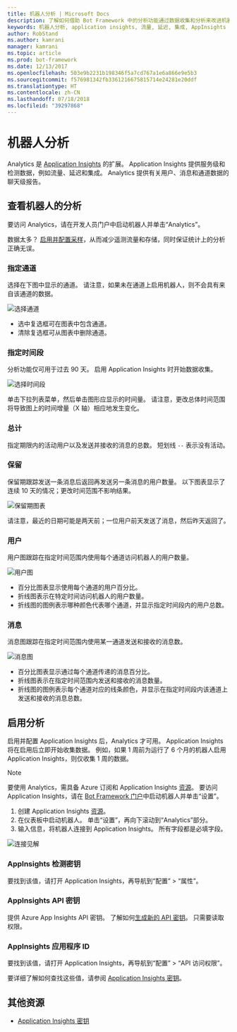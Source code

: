 ```yaml
---
title: 机器人分析 | Microsoft Docs
description: 了解如何借助 Bot Framework 中的分析功能通过数据收集和分析来改进机器人。
keywords: 机器人分析, application insights, 流量, 延迟, 集成, AppInsights
author: RobStand
ms.author: kamrani
manager: kamrani
ms.topic: article
ms.prod: bot-framework
ms.date: 12/13/2017
ms.openlocfilehash: 503e9b2231b198346f5a7cd767a1e6a866e9e5b3
ms.sourcegitcommit: f576981342fb3361216675815714e24281e20ddf
ms.translationtype: HT
ms.contentlocale: zh-CN
ms.lasthandoff: 07/18/2018
ms.locfileid: "39297868"
---
```

# <a name="bot-analytics"></a>机器人分析
Analytics 是 [Application Insights](/azure/application-insights/app-insights-analytics) 的扩展。 Application Insights 提供服务级和检测数据，例如流量、延迟和集成。 Analytics 提供有关用户、消息和通道数据的聊天级报告。

## <a name="view-analytics-for-a-bot"></a>查看机器人的分析
要访问 Analytics，请在开发人员门户中启动机器人并单击“Analytics”。

数据太多？ [启用并配置采样](/azure/application-insights/app-insights-sampling)，从而减少遥测流量和存储，同时保证统计上的分析正确无误。 

### <a name="specify-channel"></a>指定通道
选择在下图中显示的通道。 请注意，如果未在通道上启用机器人，则不会具有来自该通道的数据。

![选择通道](~/media/analytics-channels.png)

* 选中复选框可在图表中包含通道。
* 清除复选框可从图表中删除通道。

### <a name="specify-time-period"></a>指定时间段
分析功能仅可用于过去 90 天。 启用 Application Insights 时开始数据收集。

![选择时间段](~/media/analytics-timepick.png)

单击下拉列表菜单，然后单击图形应显示的时间量。
请注意，更改总体时间范围将导致图上的时间增量（X 轴）相应地发生变化。

### <a name="grand-totals"></a>总计
指定期限内的活动用户以及发送并接收的消息的总数。
短划线 `--` 表示没有活动。

### <a name="retention"></a>保留
保留期跟踪发送一条消息后返回再发送另一条消息的用户数量。
以下图表显示了连续 10 天的情况；更改时间范围不影响结果。

![保留期图表](~/media/analytics-retention.png)

请注意，最近的日期可能是两天前；一位用户前天发送了消息，然后昨天返回了。

### <a name="user"></a>用户
用户图跟踪在指定时间范围内使用每个通道访问机器人的用户数量。

![用户图](~/media/analytics-users.png)

* 百分比图表显示使用每个通道的用户百分比。
* 折线图表示在特定时间访问机器人的用户数量。
* 折线图的图例表示哪种颜色代表哪个通道，并显示指定时间段内的用户总数。

### <a name="messages"></a>消息
消息图跟踪在指定时间范围内使用某一通道发送和接收的消息数。

![消息图](~/media/analytics-messages.png)

* 百分比图表显示通过每个通道传递的消息百分比。
* 折线图表示在指定时间范围内发送和接收的消息数量。
* 折线图的图例表示每个通道对应的线条颜色，并显示在指定时间段内该通道上发送和接收的消息总数。 

## <a name="enable-analytics"></a>启用分析
启用并配置 Application Insights 后，Analytics 才可用。 Application Insights 将在启用后立即开始收集数据。 例如，如果 1 周前为运行了 6 个月的机器人启用 Application Insights，则仅收集 1 周的数据。
> [!NOTE]
> 要使用 Analytics，需具备 Azure 订阅和 Application Insights [资源](/azure/application-insights/app-insights-create-new-resource)。
要访问 Application Insights，请在 [Bot Framework 门户](https://dev.botframework.com/)中启动机器人并单击“设置”。

1. 创建 Application Insights [资源](/azure/application-insights/app-insights-create-new-resource)。
2. 在仪表板中启动机器人。 单击“设置”，再向下滚动到“Analytics”部分。
3. 输入信息，将机器人连接到 Application Insights。 所有字段都是必填字段。

![连接见解](~/media/analytics-enable.png)

### <a name="appinsights-instrumentation-key"></a>AppInsights 检测密钥
要找到该值，请打开 Application Insights，再导航到“配置” > “属性”。

### <a name="appinsights-api-key"></a>AppInsights API 密钥
提供 Azure App Insights API 密钥。 了解如何[生成新的 API 密钥](https://dev.applicationinsights.io/documentation/Authorization/API-key-and-App-ID)。 只需要读取权限。

### <a name="appinsights-application-id"></a>AppInsights 应用程序 ID
要找到该值，请打开 Application Insights，再导航到“配置” > “API 访问权限”。

要详细了解如何查找这些值，请参阅 [Application Insights 密钥](~/bot-service-resources-app-insights-keys.md)。

## <a name="additional-resources"></a>其他资源
* [Application Insights 密钥](~/bot-service-resources-app-insights-keys.md)